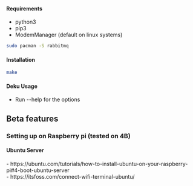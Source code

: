 #### Requirements
* python3
* pip3
* ModemManager (default on linux systems)
```bash
sudo pacman -S rabbitmq
```

#### Installation
```bash
make
```

#### Deku Usage
* Run --help for the options

<h2>Beta features</h2>
<h3>Setting up on Raspberry pi (tested on 4B)</h3>
<h4>Ubuntu Server</h4>
- https://ubuntu.com/tutorials/how-to-install-ubuntu-on-your-raspberry-pi#4-boot-ubuntu-server<br>
- https://itsfoss.com/connect-wifi-terminal-ubuntu/
